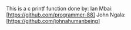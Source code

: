 This is a c printf function done by:
Ian Mbai:[https://github.com/programmer-88]
John Ngala:[https://github.com/johnahumanbeing]
